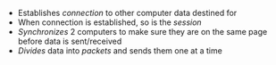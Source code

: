 - Establishes *connection* to other computer data destined for
- When connection is established, so is the *session*
- *Synchronizes* 2 computers to make sure they are on the same page before data is sent/received
- *Divides* data into *packets* and sends them one at a time